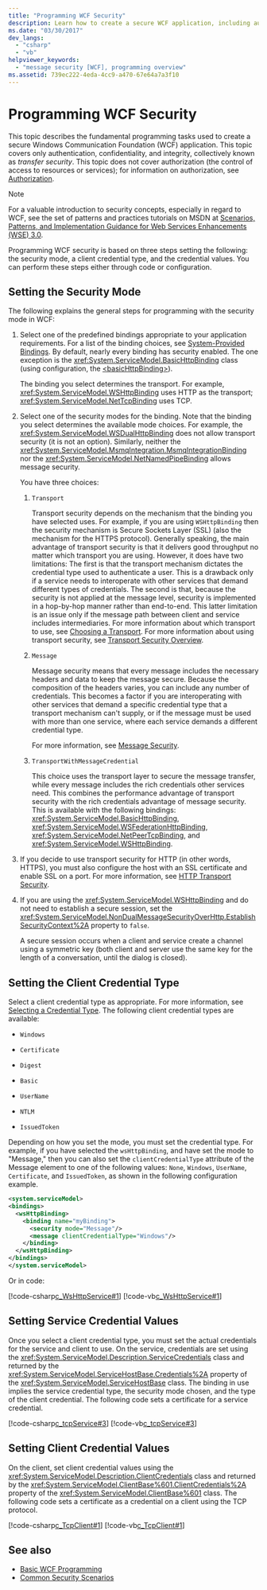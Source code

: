 ```yaml
---
title: "Programming WCF Security"
description: Learn how to create a secure WCF application, including authentication, confidentiality, and integrity. 
ms.date: "03/30/2017"
dev_langs: 
  - "csharp"
  - "vb"
helpviewer_keywords: 
  - "message security [WCF], programming overview"
ms.assetid: 739ec222-4eda-4cc9-a470-67e64a7a3f10
---
```

# Programming WCF Security
This topic describes the fundamental programming tasks used to create a secure Windows Communication Foundation (WCF) application. This topic covers only authentication, confidentiality, and integrity, collectively known as *transfer security*. This topic does not cover authorization (the control of access to resources or services); for information on authorization, see [Authorization](authorization-in-wcf.md).  
  
> [!NOTE]
> For a valuable introduction to security concepts, especially in regard to WCF, see the set of patterns and practices tutorials on MSDN at [Scenarios, Patterns, and Implementation Guidance for Web Services Enhancements (WSE) 3.0](/previous-versions/msp-n-p/ff648183(v=pandp.10)).  
  
 Programming WCF security is based on three steps setting the following: the security mode, a client credential type, and the credential values. You can perform these steps either through code or configuration.  
  
## Setting the Security Mode  
 The following explains the general steps for programming with the security mode in WCF:  
  
1. Select one of the predefined bindings appropriate to your application requirements. For a list of the binding choices, see [System-Provided Bindings](../system-provided-bindings.md). By default, nearly every binding has security enabled. The one exception is the <xref:System.ServiceModel.BasicHttpBinding> class (using configuration, the [\<basicHttpBinding>](../../configure-apps/file-schema/wcf/basichttpbinding.md)).  
  
     The binding you select determines the transport. For example, <xref:System.ServiceModel.WSHttpBinding> uses HTTP as the transport; <xref:System.ServiceModel.NetTcpBinding> uses TCP.  
  
2. Select one of the security modes for the binding. Note that the binding you select determines the available mode choices. For example, the <xref:System.ServiceModel.WSDualHttpBinding> does not allow transport security (it is not an option). Similarly, neither the <xref:System.ServiceModel.MsmqIntegration.MsmqIntegrationBinding> nor the <xref:System.ServiceModel.NetNamedPipeBinding> allows message security.  
  
     You have three choices:  
  
    1. `Transport`  
  
         Transport security depends on the mechanism that the binding you have selected uses. For example, if you are using `WSHttpBinding` then the security mechanism is Secure Sockets Layer (SSL) (also the mechanism for the HTTPS protocol). Generally speaking, the main advantage of transport security is that it delivers good throughput no matter which transport you are using. However, it does have two limitations: The first is that the transport mechanism dictates the credential type used to authenticate a user. This is a drawback only if a service needs to interoperate with other services that demand different types of credentials. The second is that, because the security is not applied at the message level, security is implemented in a hop-by-hop manner rather than end-to-end. This latter limitation is an issue only if the message path between client and service includes intermediaries. For more information about which transport to use, see [Choosing a Transport](choosing-a-transport.md). For more information about using transport security, see [Transport Security Overview](transport-security-overview.md).  
  
    2. `Message`  
  
         Message security means that every message includes the necessary headers and data to keep the message secure. Because the composition of the headers varies, you can include any number of credentials. This becomes a factor if you are interoperating with other services that demand a specific credential type that a transport mechanism can't supply, or if the message must be used with more than one service, where each service demands a different credential type.  
  
         For more information, see [Message Security](message-security-in-wcf.md).  
  
    3. `TransportWithMessageCredential`  
  
         This choice uses the transport layer to secure the message transfer, while every message includes the rich credentials other services need. This combines the performance advantage of transport security with the rich credentials advantage of message security. This is available with the following bindings: <xref:System.ServiceModel.BasicHttpBinding>, <xref:System.ServiceModel.WSFederationHttpBinding>, <xref:System.ServiceModel.NetPeerTcpBinding>, and <xref:System.ServiceModel.WSHttpBinding>.  
  
3. If you decide to use transport security for HTTP (in other words, HTTPS), you must also configure the host with an SSL certificate and enable SSL on a port. For more information, see [HTTP Transport Security](http-transport-security.md).  
  
4. If you are using the <xref:System.ServiceModel.WSHttpBinding> and do not need to establish a secure session, set the <xref:System.ServiceModel.NonDualMessageSecurityOverHttp.EstablishSecurityContext%2A> property to `false`.  
  
     A secure session occurs when a client and service create a channel using a symmetric key (both client and server use the same key for the length of a conversation, until the dialog is closed).  
  
## Setting the Client Credential Type  
 Select a client credential type as appropriate. For more information, see [Selecting a Credential Type](selecting-a-credential-type.md). The following client credential types are available:  
  
- `Windows`  
  
- `Certificate`  
  
- `Digest`  
  
- `Basic`  
  
- `UserName`  
  
- `NTLM`  
  
- `IssuedToken`  
  
 Depending on how you set the mode, you must set the credential type. For example, if you have selected the `wsHttpBinding`, and have set the mode to "Message," then you can also set the `clientCredentialType` attribute of the Message element to one of the following values: `None`, `Windows`, `UserName`, `Certificate`, and `IssuedToken`, as shown in the following configuration example.  
  
```xml  
<system.serviceModel>  
<bindings>  
  <wsHttpBinding>  
    <binding name="myBinding">  
      <security mode="Message"/>  
      <message clientCredentialType="Windows"/>  
    </binding>
  </wsHttpBinding>
</bindings>  
</system.serviceModel>  
```  
  
 Or in code:  
  
 [!code-csharp[c_WsHttpService#1](../../../../samples/snippets/csharp/VS_Snippets_CFX/c_wshttpservice/cs/source.cs#1)]
 [!code-vb[c_WsHttpService#1](../../../../samples/snippets/visualbasic/VS_Snippets_CFX/c_wshttpservice/vb/source.vb#1)]  
  
## Setting Service Credential Values  
 Once you select a client credential type, you must set the actual credentials for the service and client to use. On the service, credentials are set using the <xref:System.ServiceModel.Description.ServiceCredentials> class and returned by the <xref:System.ServiceModel.ServiceHostBase.Credentials%2A> property of the <xref:System.ServiceModel.ServiceHostBase> class. The binding in use implies the service credential type, the security mode chosen, and the type of the client credential. The following code sets a certificate for a service credential.  
  
 [!code-csharp[c_tcpService#3](../../../../samples/snippets/csharp/VS_Snippets_CFX/c_tcpservice/cs/source.cs#3)]
 [!code-vb[c_tcpService#3](../../../../samples/snippets/visualbasic/VS_Snippets_CFX/c_tcpservice/vb/source.vb#3)]  
  
## Setting Client Credential Values  
 On the client, set client credential values using the <xref:System.ServiceModel.Description.ClientCredentials> class and returned by the <xref:System.ServiceModel.ClientBase%601.ClientCredentials%2A> property of the <xref:System.ServiceModel.ClientBase%601> class. The following code sets a certificate as a credential on a client using the TCP protocol.  
  
 [!code-csharp[c_TcpClient#1](../../../../samples/snippets/csharp/VS_Snippets_CFX/c_tcpclient/cs/source.cs#1)]
 [!code-vb[c_TcpClient#1](../../../../samples/snippets/visualbasic/VS_Snippets_CFX/c_tcpclient/vb/source.vb#1)]  
  
## See also

- [Basic WCF Programming](../basic-wcf-programming.md)
- [Common Security Scenarios](common-security-scenarios.md)
